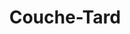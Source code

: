 ---
title: "Couche-Tard"
url: /vaudreuil-dorion/couche-tard-boulevard-de-la-gare/
shop: convenience
---